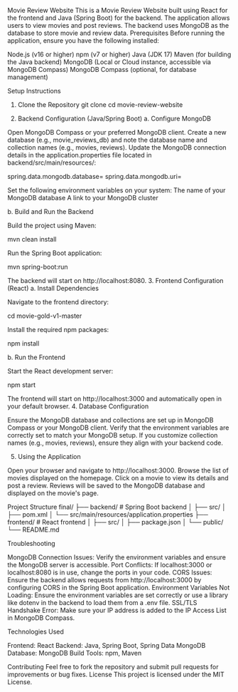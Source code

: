 Movie Review Website
This is a Movie Review Website built using React for the frontend and Java (Spring Boot) for the backend. The application allows users to view movies and post reviews. The backend uses MongoDB as the database to store movie and review data.
Prerequisites
Before running the application, ensure you have the following installed:

Node.js (v16 or higher)
npm (v7 or higher)
Java (JDK 17)
Maven (for building the Java backend)
MongoDB (Local or Cloud instance, accessible via MongoDB Compass)
MongoDB Compass (optional, for database management)

Setup Instructions
1. Clone the Repository
git clone <repository-url>
cd movie-review-website

2. Backend Configuration (Java/Spring Boot)
a. Configure MongoDB

Open MongoDB Compass or your preferred MongoDB client.
Create a new database (e.g., movie_reviews_db) and note the database name and collection names (e.g., movies, reviews).
Update the MongoDB connection details in the application.properties file located in backend/src/main/resources/:

spring.data.mongodb.database=<your-database-name>
spring.data.mongodb.uri=<your-mongodb-uri>


Set the following environment variables on your system:
The name of your MongoDB database
A link to your MongoDB cluster



b. Build and Run the Backend

Build the project using Maven:

mvn clean install


Run the Spring Boot application:

mvn spring-boot:run

The backend will start on http://localhost:8080.
3. Frontend Configuration (React)
a. Install Dependencies

Navigate to the frontend directory:

cd movie-gold-v1-master


Install the required npm packages:

npm install

b. Run the Frontend

Start the React development server:

npm start

The frontend will start on http://localhost:3000 and automatically open in your default browser.
4. Database Configuration

Ensure the MongoDB database and collections are set up in MongoDB Compass or your MongoDB client.
Verify that the environment variables are correctly set to match your MongoDB setup.
If you customize collection names (e.g., movies, reviews), ensure they align with your backend code.

5. Using the Application

Open your browser and navigate to http://localhost:3000.
Browse the list of movies displayed on the homepage.
Click on a movie to view its details and post a review.
Reviews will be saved to the MongoDB database and displayed on the movie's page.

Project Structure
final/
├── backend/                    # Spring Boot backend
│   ├── src/
│   ├── pom.xml
│   └── src/main/resources/application.properties
├── frontend/                   # React frontend
│   ├── src/
│   ├── package.json
│   └── public/
└── README.md

Troubleshooting

MongoDB Connection Issues: Verify the environment variables and ensure the MongoDB server is accessible.
Port Conflicts: If localhost:3000 or localhost:8080 is in use, change the ports in your code.
CORS Issues: Ensure the backend allows requests from http://localhost:3000 by configuring CORS in the Spring Boot application.
Environment Variables Not Loading: Ensure the environment variables are set correctly or use a library like dotenv in the backend to load them from a .env file.
SSL/TLS Handshake Error: Make sure your IP address is added to the IP Access List in MongoDB Compass.

Technologies Used

Frontend: React
Backend: Java, Spring Boot, Spring Data MongoDB
Database: MongoDB
Build Tools: npm, Maven

Contributing
Feel free to fork the repository and submit pull requests for improvements or bug fixes.
License
This project is licensed under the MIT License.

